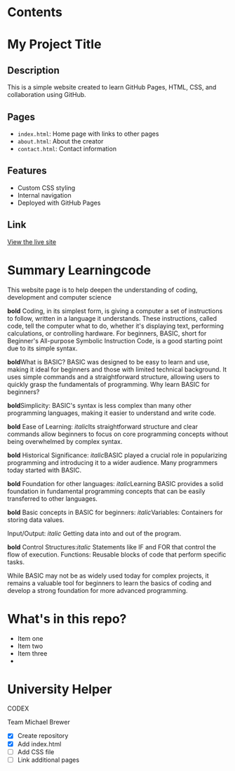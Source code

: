 
# Contents





# My Project Title

## Description
This is a simple website created to learn GitHub Pages, HTML, CSS, and collaboration using GitHub.

## Pages
- `index.html`: Home page with links to other pages
- `about.html`: About the creator
- `contact.html`: Contact information

## Features
- Custom CSS styling
- Internal navigation
- Deployed with GitHub Pages

## Link
[View the live site](https://numtrix.github.io/Learningcode/)














#  Summary Learningcode
This website page is to help deepen the understanding of coding, development and computer science 


**bold** Coding, in its simplest form, is giving a computer a set of instructions to follow, written in a language it understands. These instructions, called code, tell the computer what to do, whether it's displaying text, performing calculations, or controlling hardware. For beginners, BASIC, short for Beginner's All-purpose Symbolic Instruction Code, is a good starting point due to its simple syntax. 



**bold**What is BASIC?
BASIC was designed to be easy to learn and use, making it ideal for beginners and those with limited technical background. It uses simple commands and a straightforward structure, allowing users to quickly grasp the fundamentals of programming. 
Why learn BASIC for beginners?



**bold**Simplicity:
BASIC's syntax is less complex than many other programming languages, making it easier to understand and write code.


**bold** Ease of Learning:
*italic*Its straightforward structure and clear commands allow beginners to focus on core programming concepts without being overwhelmed by complex syntax.

**bold** Historical Significance:
*italic*BASIC played a crucial role in popularizing programming and introducing it to a wider audience. Many programmers today started with BASIC.

**bold** Foundation for other languages:
*italic*Learning BASIC provides a solid foundation in fundamental programming concepts that can be easily transferred to other languages. 

**bold** Basic concepts in BASIC for beginners:
*italic*Variables: Containers for storing data values.

Input/Output: *italic* Getting data into and out of the program.

**bold** Control Structures:*italic* Statements like IF and FOR that control the flow of execution.
Functions: Reusable blocks of code that perform specific tasks. 

While BASIC may not be as widely used today for complex projects, it remains a valuable tool for beginners to learn the basics of coding and develop a strong foundation for more advanced programming. 


# What's in this repo?
- Item one
- Item two
- Item three
- 

# University Helper 
CODEX

Team
Michael Brewer


- [x] Create repository
- [x] Add index.html
- [ ] Add CSS file
- [ ] Link additional pages
